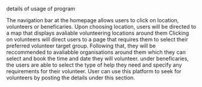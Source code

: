 details of usage of program


The navigation bar at the homepage allows users to click on location, volunteers or beneficaries. 
Upon choosing location, users will be directed to a map that displays avaliable volunteering locations around them 
Clicking on volunteers will direct users to a page that requires them to select their preferred volunteer target group. Following that, they will be reccommended to avaliabble organisations around them which they can select and book the time and date they will volunteer. 
under beneficaries, the users are able to select the type of help they need and specify any requirements for their volunteer. User can use this platform to seek for volunteers by posting the details under this section. 
